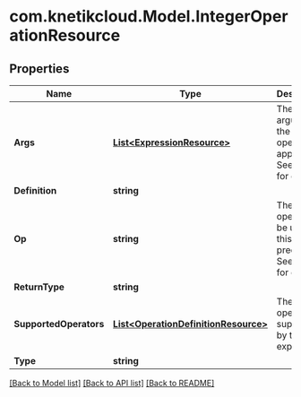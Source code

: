 # com.knetikcloud.Model.IntegerOperationResource
## Properties

Name | Type | Description | Notes
------------ | ------------- | ------------- | -------------
**Args** | [**List&lt;ExpressionResource&gt;**](ExpressionResource.md) | The arguments the operator apply to. See notes for details. | 
**Definition** | **string** |  | [optional] 
**Op** | **string** | The operator to be used in this predicate. See notes for details. | 
**ReturnType** | **string** |  | [optional] 
**SupportedOperators** | [**List&lt;OperationDefinitionResource&gt;**](OperationDefinitionResource.md) | The operators supported by this expression | [optional] 
**Type** | **string** |  | [optional] 

[[Back to Model list]](../README.md#documentation-for-models) [[Back to API list]](../README.md#documentation-for-api-endpoints) [[Back to README]](../README.md)

